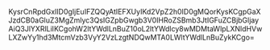 KysrCnRpdGxlID0gIjEuIFZQQyAtIEFXUyIKd2VpZ2h0ID0gMQorKysKCgpGaXJzdCB0aGluZ3MgZmlyc3QsIGZpbGwgb3V0IHRoZSBmb3JtIGFuZCBjbGljayAiQ3JlYXRlLiIKCgohW2ltYWdlLnBuZ10oL2ltYWdlcy8wMDMtaWlpLXNldHVwLXZwYy1hd3MtcmVzb3VyY2VzLzgtNDQwMTA0LWltYWdlLnBuZykKCgo=